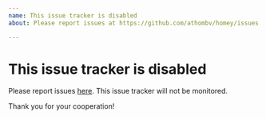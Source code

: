 ```yaml
---
name: This issue tracker is disabled
about: Please report issues at https://github.com/athombv/homey/issues

---
```


# This issue tracker is disabled

Please report issues [here](https://github.com/athombv/homey/issues). This issue tracker will not be monitored.

Thank you for your cooperation!